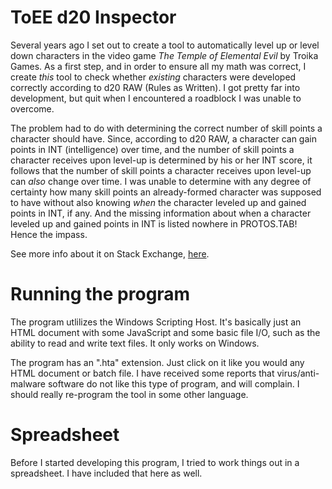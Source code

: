 # ToEE d20 Inspector

Several years ago I set out to create a tool to automatically level up or level down characters in the video game _The Temple of Elemental Evil_ by Troika Games. As a first step, and in order to ensure all my math was correct, I create _this_ tool to check whether _existing_ characters were developed correctly according to d20 RAW (Rules as Written). I got pretty far into development, but quit when I encountered a roadblock I was unable to overcome.

The problem had to do with determining the correct number of skill points a character should have. Since, according to d20 RAW, a character can gain points in INT (intelligence) over time, and the number of skill points a character receives upon level-up is determined by his or her INT score, it follows that the number of skill points a character receives upon level-up can _also_ change over time. I was unable to determine with any degree of certainty how many skill points an already-formed character was supposed to have without also knowing _when_ the character leveled up and gained points in INT, if any. And the missing information about when a character leveled up and gained points in INT is listed nowhere in PROTOS.TAB! Hence the impass.

See more info about it on Stack Exchange, [here](https://rpg.stackexchange.com/questions/153093/how-do-i-know-whether-a-9th-level-character-has-the-correct-number-of-skill-poin).

# Running the program

The program utlilizes the Windows Scripting Host. It's basically just an HTML document with some JavaScript and some basic file I/O, such as the ability to read and write text files. It only works on Windows.

The program has an ".hta" extension. Just click on it like you would any HTML document or batch file. I have received some reports that virus/anti-malware software do not like this type of program, and will complain. I should really re-program the tool in some other language.

# Spreadsheet

Before I started developing this program, I tried to work things out in a spreadsheet. I have included that here as well.
